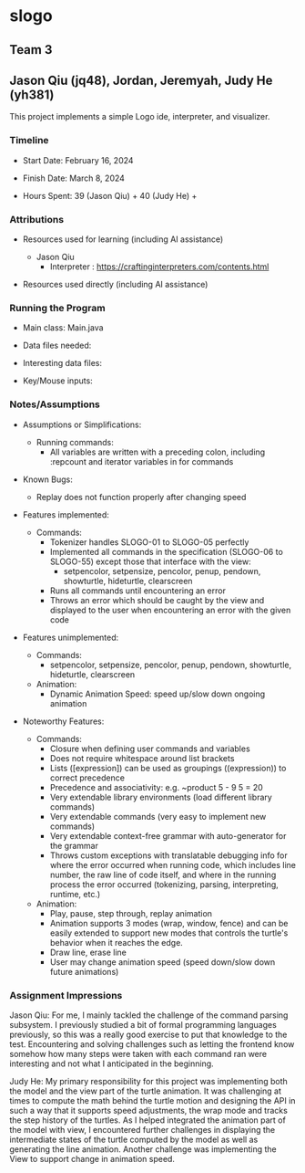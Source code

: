 # slogo

## Team 3

## Jason Qiu (jq48), Jordan, Jeremyah, Judy He (yh381)

This project implements a simple Logo ide, interpreter, and visualizer.

### Timeline

* Start Date: February 16, 2024

* Finish Date: March 8, 2024

* Hours Spent: 39 (Jason Qiu) + 40 (Judy He) +

### Attributions

* Resources used for learning (including AI assistance)
    * Jason Qiu
        * Interpreter : https://craftinginterpreters.com/contents.html

* Resources used directly (including AI assistance)

### Running the Program

* Main class: Main.java

* Data files needed:

* Interesting data files:

* Key/Mouse inputs:

### Notes/Assumptions

* Assumptions or Simplifications:
    * Running commands:
        * All variables are written with a preceding colon, including :repcount and iterator
          variables in for commands

* Known Bugs:
  * Replay does not function properly after changing speed

* Features implemented:
    * Commands:
        * Tokenizer handles SLOGO-01 to SLOGO-05 perfectly
        * Implemented all commands in the specification (SLOGO-06 to SLOGO-55) except those that
          interface with the view:
            * setpencolor, setpensize, pencolor, penup, pendown, showturtle, hideturtle, clearscreen
        * Runs all commands until encountering an error
        * Throws an error which should be caught by the view and displayed to the user when
          encountering an error with the given code

* Features unimplemented:
    * Commands:
        * setpencolor, setpensize, pencolor, penup, pendown, showturtle, hideturtle, clearscreen
    * Animation:
      * Dynamic Animation Speed: speed up/slow down ongoing animation

* Noteworthy Features:
    * Commands:
        * Closure when defining user commands and variables
        * Does not require whitespace around list brackets
        * Lists ([expression]) can be used as groupings ((expression)) to correct precedence
        * Precedence and associativity: e.g. ~product 5 - 9 5 = 20
        * Very extendable library environments (load different library commands)
        * Very extendable commands (very easy to implement new commands)
        * Very extendable context-free grammar with auto-generator for the grammar
        * Throws custom exceptions with translatable debugging info for where the error occurred
          when running code, which includes line number, the raw line of code itself, and where in
          the running process the error occurred (tokenizing, parsing, interpreting, runtime, etc.)
    * Animation:
      * Play, pause, step through, replay animation
      * Animation supports 3 modes (wrap, window, fence) and can be easily extended to support new modes that controls the turtle's behavior when it reaches the edge. 
      * Draw line, erase line 
      * User may change animation speed (speed down/slow down future animations)

### Assignment Impressions

Jason Qiu: For me, I mainly tackled the challenge of the command parsing subsystem. I previously
studied a bit of formal programming languages previously, so this was a really good exercise to put
that knowledge to the test. Encountering and solving challenges such as letting the frontend know
somehow how many steps were taken with each command ran were interesting and not what I anticipated
in the beginning.

Judy He: My primary responsibility for this project was implementing both the model and the view part of the turtle animation. It was challenging at times to compute the math behind the turtle motion and designing the API in such a way that it supports speed adjustments, the wrap mode and tracks the step history of the turtles. As I helped integrated the animation part of the model with view, I encountered further challenges in displaying the intermediate states of the turtle computed by the model as well as generating the line animation. Another challenge was implementing the View to support change in animation speed.    